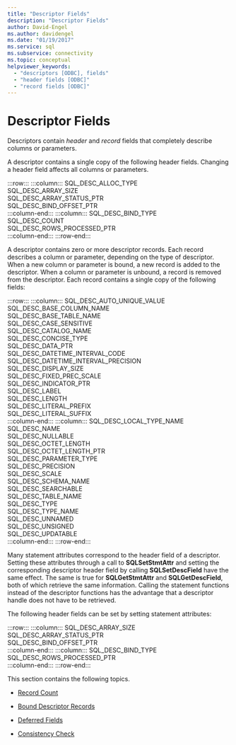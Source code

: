 ```yaml
---
title: "Descriptor Fields"
description: "Descriptor Fields"
author: David-Engel
ms.author: davidengel
ms.date: "01/19/2017"
ms.service: sql
ms.subservice: connectivity
ms.topic: conceptual
helpviewer_keywords:
  - "descriptors [ODBC], fields"
  - "header fields [ODBC]"
  - "record fields [ODBC]"
---
```

# Descriptor Fields
Descriptors contain *header* and *record* fields that completely describe columns or parameters.  
  
 A descriptor contains a single copy of the following header fields. Changing a header field affects all columns or parameters.  

:::row:::
    :::column:::
        SQL_DESC_ALLOC_TYPE  
        SQL_DESC_ARRAY_SIZE  
        SQL_DESC_ARRAY_STATUS_PTR  
        SQL_DESC_BIND_OFFSET_PTR  
    :::column-end:::
    :::column:::
        SQL_DESC_BIND_TYPE  
        SQL_DESC_COUNT  
        SQL_DESC_ROWS_PROCESSED_PTR  
    :::column-end:::
:::row-end:::

 A descriptor contains zero or more descriptor records. Each record describes a column or parameter, depending on the type of descriptor. When a new column or parameter is bound, a new record is added to the descriptor. When a column or parameter is unbound, a record is removed from the descriptor. Each record contains a single copy of the following fields:  

:::row:::
    :::column:::
        SQL_DESC_AUTO_UNIQUE_VALUE  
        SQL_DESC_BASE_COLUMN_NAME  
        SQL_DESC_BASE_TABLE_NAME  
        SQL_DESC_CASE_SENSITIVE  
        SQL_DESC_CATALOG_NAME  
        SQL_DESC_CONCISE_TYPE  
        SQL_DESC_DATA_PTR  
        SQL_DESC_DATETIME_INTERVAL_CODE  
        SQL_DESC_DATETIME_INTERVAL_PRECISION  
        SQL_DESC_DISPLAY_SIZE  
        SQL_DESC_FIXED_PREC_SCALE  
        SQL_DESC_INDICATOR_PTR  
        SQL_DESC_LABEL  
        SQL_DESC_LENGTH  
        SQL_DESC_LITERAL_PREFIX  
        SQL_DESC_LITERAL_SUFFIX  
    :::column-end:::
    :::column:::
        SQL_DESC_LOCAL_TYPE_NAME  
        SQL_DESC_NAME  
        SQL_DESC_NULLABLE  
        SQL_DESC_OCTET_LENGTH  
        SQL_DESC_OCTET_LENGTH_PTR  
        SQL_DESC_PARAMETER_TYPE  
        SQL_DESC_PRECISION  
        SQL_DESC_SCALE  
        SQL_DESC_SCHEMA_NAME  
        SQL_DESC_SEARCHABLE  
        SQL_DESC_TABLE_NAME  
        SQL_DESC_TYPE  
        SQL_DESC_TYPE_NAME  
        SQL_DESC_UNNAMED  
        SQL_DESC_UNSIGNED  
        SQL_DESC_UPDATABLE  
    :::column-end:::
:::row-end:::

 Many statement attributes correspond to the header field of a descriptor. Setting these attributes through a call to **SQLSetStmtAttr** and setting the corresponding descriptor header field by calling **SQLSetDescField** have the same effect. The same is true for **SQLGetStmtAttr** and **SQLGetDescField**, both of which retrieve the same information. Calling the statement functions instead of the descriptor functions has the advantage that a descriptor handle does not have to be retrieved.  
  
 The following header fields can be set by setting statement attributes:  

:::row:::
    :::column:::
        SQL_DESC_ARRAY_SIZE  
        SQL_DESC_ARRAY_STATUS_PTR  
        SQL_DESC_BIND_OFFSET_PTR  
    :::column-end:::
    :::column:::
        SQL_DESC_BIND_TYPE  
        SQL_DESC_ROWS_PROCESSED_PTR  
    :::column-end:::
:::row-end:::

 This section contains the following topics.  
  
-   [Record Count](../../../odbc/reference/develop-app/record-count.md)  
  
-   [Bound Descriptor Records](../../../odbc/reference/develop-app/bound-descriptor-records.md)  
  
-   [Deferred Fields](../../../odbc/reference/develop-app/deferred-fields.md)  
  
-   [Consistency Check](../../../odbc/reference/develop-app/consistency-check.md)
